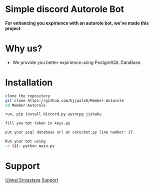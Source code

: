 # Simple discord Autorole Bot
**For enhancing you expirience with an autorole bot, we've made this project**

# Why us?
- We provide you better expirience using PostgreSQL DataBase.


# Installation 

```bash
clone the repository
git clone https://github.com/UjjwalxD/Member-Autorole
cd Member-Autorole
```

```bash
run, pip install discord.py aysncpg jishaku
```

```bash
fill you bot token in keys.py
```

```bash
put your psql database url at core/bot.py line number: 27.
```

```bash
Run your bot using
-> ($): python main.py
```

# Support
[Ujjwal Srivastava](https://discord.com/users/1033579545254711336)
[Support](https://discord.gg/winkle)
